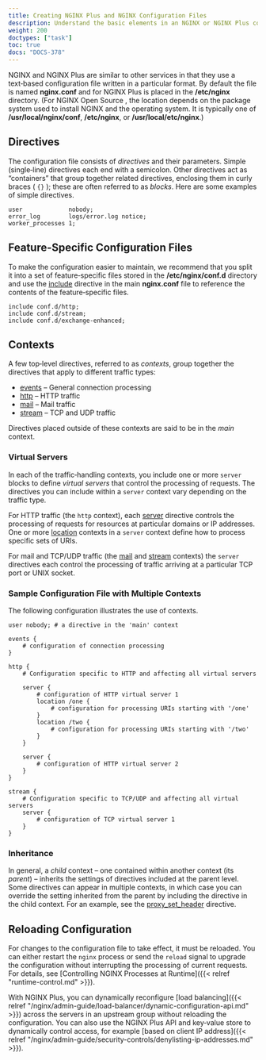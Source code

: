 ```yaml
---
title: Creating NGINX Plus and NGINX Configuration Files
description: Understand the basic elements in an NGINX or NGINX Plus configuration file, including directives and contexts.
weight: 200
doctypes: ["task"]
toc: true
docs: "DOCS-378"
---
```





NGINX and NGINX Plus are similar to other services in that they use a text‑based configuration file written in a particular format. By default the file is named **nginx.conf** and for NGINX Plus is placed in the <span style="white-space: nowrap;">**/etc/nginx**</span> directory. (For NGINX Open Source , the location depends on the package system used to install NGINX and the operating system. It is typically one of <span style="white-space: nowrap;">**/usr/local/nginx/conf**</span>, <span style="white-space: nowrap;">**/etc/nginx**</span>, or <span style="white-space: nowrap;">**/usr/local/etc/nginx**</span>.)

## Directives
The configuration file consists of _directives_ and their parameters. Simple (single‑line) directives each end with a semicolon. Other directives act as “containers” that group together related directives, enclosing them in curly braces ( `{}` ); these are often referred to as _blocks_. Here are some examples of simple directives.

```nginx
user             nobody;
error_log        logs/error.log notice;
worker_processes 1;
```

## Feature-Specific Configuration Files

To make the configuration easier to maintain, we recommend that you split it into a set of feature‑specific files stored in the <span style="white-space: nowrap;">**/etc/nginx/conf.d**</span> directory and use the [include](https://nginx.org/en/docs/ngx_core_module.html#include) directive in the main **nginx.conf** file to reference the contents of the feature‑specific files.

```nginx
include conf.d/http;
include conf.d/stream;
include conf.d/exchange-enhanced;
```

## Contexts

A few top‑level directives, referred to as _contexts_, group together the directives that apply to different traffic types:

*   [events](https://nginx.org/en/docs/ngx_core_module.html#events) – General connection processing
*   [http](https://nginx.org/en/docs/http/ngx_http_core_module.html#http) – HTTP traffic
*   [mail](https://nginx.org/en/docs/mail/ngx_mail_core_module.html#mail) – Mail traffic
*   [stream](https://nginx.org/en/docs/stream/ngx_stream_core_module.html#stream) – TCP and UDP traffic

Directives placed outside of these contexts are said to be in the _main_ context.

### Virtual Servers
In each of the traffic‑handling contexts, you include one or more `server` blocks to define _virtual servers_ that control the processing of requests. The directives you can include within a `server` context vary depending on the traffic type.

For HTTP traffic (the `http` context), each [server](https://nginx.org/en/docs/http/ngx_http_core_module.html#server) directive controls the processing of requests for resources at particular domains or IP addresses. One or more [location](https://nginx.org/en/docs/http/ngx_http_core_module.html#location) contexts in a `server` context define how to process specific sets of URIs.

For mail and TCP/UDP traffic (the [mail](https://nginx.org/en/docs/mail/ngx_mail_core_module.html) and [stream](https://nginx.org/en/docs/stream/ngx_stream_core_module.html) contexts) the `server` directives each control the processing of traffic arriving at a particular TCP port or UNIX socket.

### Sample Configuration File with Multiple Contexts

The following configuration illustrates the use of contexts.

```nginx
user nobody; # a directive in the 'main' context

events {
    # configuration of connection processing
}

http {
    # Configuration specific to HTTP and affecting all virtual servers  

    server {
        # configuration of HTTP virtual server 1       
        location /one {
            # configuration for processing URIs starting with '/one'
        }
        location /two {
            # configuration for processing URIs starting with '/two'
        }
    } 
    
    server {
        # configuration of HTTP virtual server 2
    }
}

stream {
    # Configuration specific to TCP/UDP and affecting all virtual servers
    server {
        # configuration of TCP virtual server 1 
    }
}
```

### Inheritance

In general, a _child_ context – one contained within another context (its _parent_) – inherits the settings of directives included at the parent level. Some directives can appear in multiple contexts, in which case you can override the setting inherited from the parent by including the directive in the child context. For an example, see the [proxy_set_header](https://nginx.org/en/docs/http/ngx_http_proxy_module.html#proxy_set_header) directive.

## Reloading Configuration

For changes to the configuration file to take effect, it must be reloaded. You can either restart the `nginx` process or send the `reload` signal to upgrade the configuration without interrupting the processing of current requests. For details, see [Controlling NGINX Processes at Runtime]({{< relref "runtime-control.md" >}}).

With NGINX Plus, you can dynamically reconfigure [load balancing]({{< relref "/nginx/admin-guide/load-balancer/dynamic-configuration-api.md" >}}) across the servers in an upstream group without reloading the configuration. You can also use the NGINX Plus API and key‑value store to dynamically control access, for example [based on client IP address]({{< relref "/nginx/admin-guide/security-controls/denylisting-ip-addresses.md" >}}).
